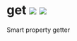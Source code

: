 <h1>get <a target="_blank" href="https://travis-ci.org/borovin/get">
<img src="https://travis-ci.org/borovin/get.svg?branch=master"/></a> 
<a target="_blank" href="https://david-dm.org/borovin/get">
<img src="https://david-dm.org/borovin/get.svg"/>
</a>
</h1>

Smart property getter
